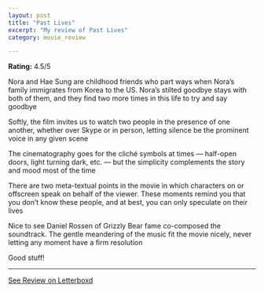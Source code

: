 ```yaml
---
layout: post
title: "Past Lives"
excerpt: "My review of Past Lives"
category: movie_review

---
```


**Rating:** 4.5/5

Nora and Hae Sung are childhood friends who part ways when Nora’s family immigrates from Korea to the US. Nora’s stilted goodbye stays with both of them, and they find two more times in this life to try and say goodbye

Softly, the film invites us to watch two people in the presence of one another, whether over Skype or in person, letting silence be the prominent voice in any given scene

The cinematography goes for the cliché symbols at times — half-open doors, light turning dark, etc. — but the simplicity complements the story and mood most of the time

There are two meta-textual points in the movie in which characters on or offscreen speak on behalf of the viewer. These moments remind you that you don’t know these people, and at best, you can only speculate on their lives

Nice to see Daniel Rossen of Grizzly Bear fame co-composed the soundtrack. The gentle meandering of the music fit the movie nicely, never letting any moment have a firm resolution

Good stuff!

<hr>

[See Review on Letterboxd](https://boxd.it/4tA9Xr)

